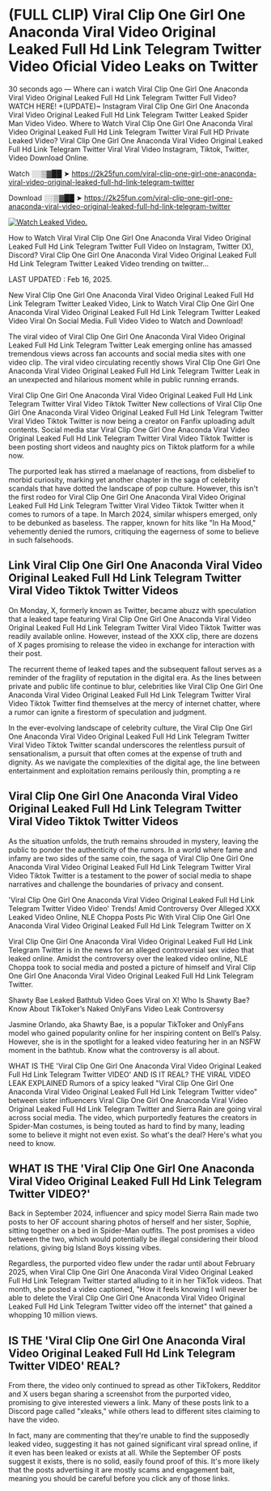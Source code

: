# (FULL CLIP) Viral Clip One Girl One Anaconda Viral Video Original Leaked Full Hd Link Telegram Twitter Video Oficial Video Leaks on Twitter

30 seconds ago — Where can i watch Viral Clip One Girl One Anaconda Viral Video Original Leaked Full Hd Link Telegram Twitter Full Video? WATCH HERE! +(UPDATE)~ Instagram Viral Clip One Girl One Anaconda Viral Video Original Leaked Full Hd Link Telegram Twitter Leaked Spider Man Video Video. Where to Watch Viral Clip One Girl One Anaconda Viral Video Original Leaked Full Hd Link Telegram Twitter Viral Full HD Private Leaked Video? Viral Clip One Girl One Anaconda Viral Video Original Leaked Full Hd Link Telegram Twitter Viral Viral Video Instagram, Tiktok, Twitter, Video Download Online.

Watch ░░▒▓██ ➤ https://2k25fun.com/viral-clip-one-girl-one-anaconda-viral-video-original-leaked-full-hd-link-telegram-twitter

Download ░░▒▓██ ➤ https://2k25fun.com/viral-clip-one-girl-one-anaconda-viral-video-original-leaked-full-hd-link-telegram-twitter

[![Watch Leaked Video.](https://miro.medium.com/v2/resize:fit:828/format:webp/1*cilzJN44JGOrTw9NJCrNHA.gif "Watch Leaked Video")](https://2k25fun.com/viral-clip-one-girl-one-anaconda-viral-video-original-leaked-full-hd-link-telegram-twitter)

How to Watch Viral Viral Clip One Girl One Anaconda Viral Video Original Leaked Full Hd Link Telegram Twitter Full Video on Instagram, Twitter (X), Discord? Viral Clip One Girl One Anaconda Viral Video Original Leaked Full Hd Link Telegram Twitter Leaked Video trending on twitter...

LAST UPDATED : Feb 16, 2025.

New Viral Clip One Girl One Anaconda Viral Video Original Leaked Full Hd Link Telegram Twitter Leaked Video, Link to Watch Viral Clip One Girl One Anaconda Viral Video Original Leaked Full Hd Link Telegram Twitter Leaked Video Viral On Social Media. Full Video Video to Watch and Download!

The viral video of Viral Clip One Girl One Anaconda Viral Video Original Leaked Full Hd Link Telegram Twitter Leak emerging online has amassed tremendous views across fan accounts and social media sites with one video clip. The viral video circulating recently shows Viral Clip One Girl One Anaconda Viral Video Original Leaked Full Hd Link Telegram Twitter Leak in an unexpected and hilarious moment while in public running errands.

Viral Clip One Girl One Anaconda Viral Video Original Leaked Full Hd Link Telegram Twitter Viral Video Tiktok Twitter New collections of Viral Clip One Girl One Anaconda Viral Video Original Leaked Full Hd Link Telegram Twitter Viral Video Tiktok Twitter is now being a creator on Fanfix uploading adult contents. Social media star Viral Clip One Girl One Anaconda Viral Video Original Leaked Full Hd Link Telegram Twitter Viral Video Tiktok Twitter is been posting short videos and naughty pics on Tiktok platform for a while now.

The purported leak has stirred a maelanage of reactions, from disbelief to morbid curiosity, marking yet another chapter in the saga of celebrity scandals that have dotted the landscape of pop culture. However, this isn't the first rodeo for Viral Clip One Girl One Anaconda Viral Video Original Leaked Full Hd Link Telegram Twitter Viral Video Tiktok Twitter when it comes to rumors of a tape. In March 2024, similar whispers emerged, only to be debunked as baseless. The rapper, known for hits like "In Ha Mood," vehemently denied the rumors, critiquing the eagerness of some to believe in such falsehoods.

## Link Viral Clip One Girl One Anaconda Viral Video Original Leaked Full Hd Link Telegram Twitter Viral Video Tiktok Twitter Videos

On Monday, X, formerly known as Twitter, became abuzz with speculation that a leaked tape featuring Viral Clip One Girl One Anaconda Viral Video Original Leaked Full Hd Link Telegram Twitter Viral Video Tiktok Twitter was readily available online. However, instead of the XXX clip, there are dozens of X pages promising to release the video in exchange for interaction with their post.

The recurrent theme of leaked tapes and the subsequent fallout serves as a reminder of the fragility of reputation in the digital era. As the lines between private and public life continue to blur, celebrities like Viral Clip One Girl One Anaconda Viral Video Original Leaked Full Hd Link Telegram Twitter Viral Video Tiktok Twitter find themselves at the mercy of internet chatter, where a rumor can ignite a firestorm of speculation and judgment.

In the ever-evolving landscape of celebrity culture, the Viral Clip One Girl One Anaconda Viral Video Original Leaked Full Hd Link Telegram Twitter Viral Video Tiktok Twitter scandal underscores the relentless pursuit of sensationalism, a pursuit that often comes at the expense of truth and dignity. As we navigate the complexities of the digital age, the line between entertainment and exploitation remains perilously thin, prompting a re

##  Viral Clip One Girl One Anaconda Viral Video Original Leaked Full Hd Link Telegram Twitter Viral Video Tiktok Twitter Videos

As the situation unfolds, the truth remains shrouded in mystery, leaving the public to ponder the authenticity of the rumors. In a world where fame and infamy are two sides of the same coin, the saga of Viral Clip One Girl One Anaconda Viral Video Original Leaked Full Hd Link Telegram Twitter Viral Video Tiktok Twitter is a testament to the power of social media to shape narratives and challenge the boundaries of privacy and consent.

'Viral Clip One Girl One Anaconda Viral Video Original Leaked Full Hd Link Telegram Twitter Video Video' Trends! Amid Controversy Over Alleged XXX Leaked Video Online, NLE Choppa Posts Pic With Viral Clip One Girl One Anaconda Viral Video Original Leaked Full Hd Link Telegram Twitter on X

Viral Clip One Girl One Anaconda Viral Video Original Leaked Full Hd Link Telegram Twitter is in the news for an alleged controversial sex video that leaked online. Amidst the controversy over the leaked video online, NLE Choppa took to social media and posted a picture of himself and Viral Clip One Girl One Anaconda Viral Video Original Leaked Full Hd Link Telegram Twitter.

Shawty Bae Leaked Bathtub Video Goes Viral on X! Who Is Shawty Bae? Know About TikToker’s Naked OnlyFans Video Leak Controversy

Jasmine Orlando, aka Shawty Bae, is a popular TikToker and OnlyFans model who gained popularity online for her inspiring content on Bell’s Palsy. However, she is in the spotlight for a leaked video featuring her in an NSFW moment in the bathtub. Know what the controversy is all about.

WHAT IS THE 'Viral Clip One Girl One Anaconda Viral Video Original Leaked Full Hd Link Telegram Twitter VIDEO' AND IS IT REAL? THE VIRAL VIDEO LEAK EXPLAINED Rumors of a spicy leaked "Viral Clip One Girl One Anaconda Viral Video Original Leaked Full Hd Link Telegram Twitter video" between sister influencers Viral Clip One Girl One Anaconda Viral Video Original Leaked Full Hd Link Telegram Twitter and Sierra Rain are going viral across social media. The video, which purportedly features the creators in Spider-Man costumes, is being touted as hard to find by many, leading some to believe it might not even exist. So what's the deal? Here's what you need to know.

## WHAT IS THE 'Viral Clip One Girl One Anaconda Viral Video Original Leaked Full Hd Link Telegram Twitter VIDEO?'

Back in September 2024, influencer and spicy model Sierra Rain made two posts to her OF account sharing photos of herself and her sister, Sophie, sitting together on a bed in Spider-Man outfits. The post promises a video between the two, which would potentially be illegal considering their blood relations, giving big Island Boys kissing vibes.

Regardless, the purported video flew under the radar until about February 2025, when Viral Clip One Girl One Anaconda Viral Video Original Leaked Full Hd Link Telegram Twitter started alluding to it in her TikTok videos. That month, she posted a video captioned, "How it feels knowing I will never be able to delete the Viral Clip One Girl One Anaconda Viral Video Original Leaked Full Hd Link Telegram Twitter video off the internet" that gained a whopping 10 million views.

## IS THE 'Viral Clip One Girl One Anaconda Viral Video Original Leaked Full Hd Link Telegram Twitter VIDEO' REAL?

From there, the video only continued to spread as other TikTokers, Redditor and X users began sharing a screenshot from the purported video, promising to give interested viewers a link. Many of these posts link to a Discord page called "xleaks," while others lead to different sites claiming to have the video.

In fact, many are commenting that they're unable to find the supposedly leaked video, suggesting it has not gained significant viral spread online, if it even has been leaked or exists at all. While the September OF posts suggest it exists, there is no solid, easily found proof of this. It's more likely that the posts advertising it are mostly scams and engagement bait, meaning you should be careful before you click any of those links.